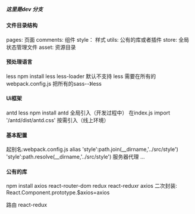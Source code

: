 ##### 这里是dev 分支

#### 文件目录结构
pages: 页面
comments: 组件
style： 样式
utils: 公有的库或者插件
store: 全局状态管理文件
asset: 资源目录

#### 预处理语言
less
npm install less less-loader
默认不支持 less  需要在所有的webpack.config.js   把所有的sass--》less

#### Ui框架
antd  less
npm install antd
全局引入（开发过程中）
    在index.js  import '/antd/dist/antd.css'
按需引入（线上环境）

#### 基本配置
起别名:webpack.config.js  alias
        'style':path.join(__dirname,'../src/style')
        'style':path.resolve(__dirname,'../src/style')
服务器代理
...


#### 公有的库
npm install axios react-router-dom redux react-reduxr
axios  二次封装: React.Component.prototype.$axios=axios

路由
react-redux
